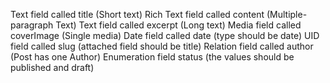 Text field called title (Short text)
Rich Text field called content (Multiple-paragraph Text)
Text field called excerpt (Long text)
Media field called coverImage (Single media)
Date field called date (type should be date)
UID field called slug (attached field should be title)
Relation field called author (Post has one Author)
Enumeration field status (the values should be published and draft)
